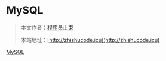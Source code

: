 # MySQL

> 本文作者：[程序员止束]()
>
> 本站地址：[http://zhishucode.icu](http://zhishucode.icu)



[MySQL](MySQL数据库.md)







